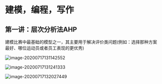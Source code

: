 # 建模，编程，写作

## 第一讲：层次分析法AHP

​	建模比赛中最基础的模型之一，其主要用于解决评价类问题(例如：选择那种方案最好、哪位运动员或者员工表现的更优秀)

![image-20200717131142552](C:\Users\Foisca\AppData\Roaming\Typora\typora-user-images\image-20200717131142552.png)

![image-20200717131241333](C:\Users\Foisca\AppData\Roaming\Typora\typora-user-images\image-20200717131241333.png)

![image-20200717132027449](C:\Users\Foisca\AppData\Roaming\Typora\typora-user-images\image-20200717132027449.png)